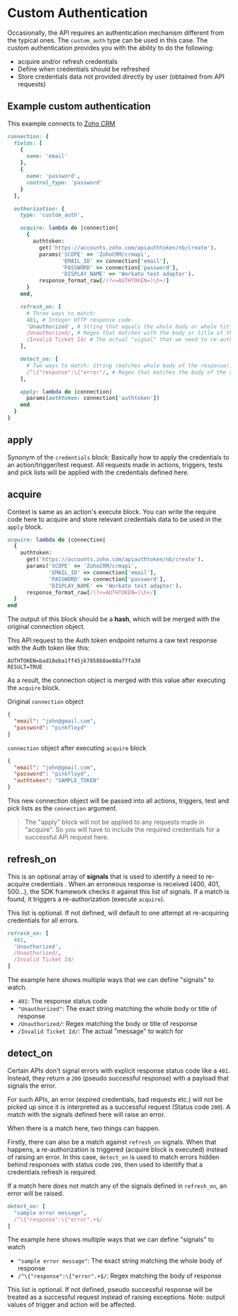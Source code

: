 # Custom Authentication

Occasionally, the API requires an authentication mechanism different from the typical ones. The `custom_auth` type can be used in this case. The custom authentication provides you with the ability to do the following:

- acquire and/or refresh credentials
- Define when credentials should be refreshed
- Store credentials data not provided directly by user (obtained from API requests)

## Example custom authentication

This example connects to [Zoho CRM](https://www.zoho.com/crm/help/api/using-authentication-token.html)

```ruby
connection: {
  fields: [
    {
      name: 'email'
    },
    {
      name: 'password',
      control_type: 'password'
    }
  ],

  authorization: {
    type: 'custom_auth',

    acquire: lambda do |connection|
      {
        authtoken:
          get('https://accounts.zoho.com/apiauthtoken/nb/create').
          params('SCOPE' => 'ZohoCRM/crmapi',
                 'EMAIL_ID' => connection['email'],
                 'PASSWORD' => connection['password'],
                 'DISPLAY_NAME' => 'Workato test adapter').
          response_format_raw[/(?<=AUTHTOKEN=)\h+/]
      }
    end,

    refresh_on: [
      # Three ways to match:
      401, # Integer HTTP response code.
      'Unauthorized', # String that equals the whole body or whole title of the error response.
      /Unauthorized/, # Regex that matches with the body or title of the error response.
      /Invalid Ticket Id/ # The actual "signal" that we need to re-authorize in Zoho.
    ],

    detect_on: [
      # Two ways to match: String (matches whole body of the response), and:
      /^\{"response":\{"error"/, # Regex that matches the body of the response.
    ],

    apply: lambda do |connection|
      params(authtoken: connection['authtoken'])
    end
  }
}
```

## apply

Synonym of the `credentials` block: Basically how to apply the credentials to an action/trigger/test request. All requests made in actions, triggers, tests and pick lists will be applied with the credentials defined here.

## acquire

Context is same as an action's execute block. You can write the require code here to acquire and store relevant credentials data to be used in the `apply` block.
```ruby
acquire: lambda do |connection|
  {
    authtoken:
      get('https://accounts.zoho.com/apiauthtoken/nb/create').
      params('SCOPE' => 'ZohoCRM/crmapi',
             'EMAIL_ID' => connection['email'],
             'PASSWORD' => connection['password'],
             'DISPLAY_NAME' => 'Workato test adapter').
      response_format_raw[/(?<=AUTHTOKEN=)\h+/]
  }
end
```

The output of this block should be a **hash**, which will be merged with the original connection object.

This API request to the Auth token endpoint returns a raw text response with the Auth token like this:
```
AUTHTOKEN=bad18eba1ff45jk7858b8ae88a77fa30
RESULT=TRUE
```

As a result, the connection object is merged with this value after executing the `acquire` block.

Original `connection` object
```json
{
  "email": "john@gmail.com",
  "password": "pinkfloyd"
}
```
`connection` object after executing `acquire` block
```json
{
  "email": "john@gmail.com",
  "password": "pinkfloyd",
  "authtoken": "SAMPLE_TOKEN"
}
```

This new connection object will be passed into all actions, triggers, test and pick lists as the `connection` argument.

> The "apply" block will not be applied to any requests made in "acquire". So you will have to include the required credentials for a successful API request here.

## refresh_on

This is an optional array of **signals** that is used to identify a need to re-acquire credentials . When an erroneous response is received (400, 401, 500...), the SDK framework checks it against this list of signals. If a match is found, it triggers a re-authorization (execute `acquire`).

This list is optional. If not defined, will default to one attempt at re-acquiring credentials for all errors.

```ruby
refresh_on: [
  401,
  'Unauthorized',
  /Unauthorized/,
  /Invalid Ticket Id/
]
```

The example here shows multiple ways that we can define "signals" to watch.

- `401`: The response status code
- `"Unauthorized"`: The exact string matching the whole body or title of response
- `/Unauthorized/`: Regex matching the body or title of response
- `/Invalid Ticket Id/`: The actual "message" to watch for

## detect_on

Certain APIs don't signal errors with explicit response status code like a `401`. Instead, they return a `200` (pseudo successful response) with a payload that signals the error.

For such APIs, an error (expired credentials, bad requests etc.) will not be picked up since it is interpreted as a successful request (Status code `200`). A match with the signals defined here will raise an error.

When there is a match here, two things can happen.

Firstly, there can also be a match against `refresh_on` signals. When that happens, a re-authorization is triggered (acquire block is executed) instead of raising an error. In this case, `detect_on` is used to match errors hidden behind responses with status code `200`, then used to identify that a credentials refresh is required.

If a match here does not match any of the signals defined in `refresh_on`, an error will be raised.

```ruby
detect_on: [
  "sample error message",
  /^\{"response":\{"error".+$/
]
```

The example here shows multiple ways that we can define "signals" to watch

- `"sample error message"`: The exact string matching the whole body of response
- `/^\{"response":\{"error".+$/`: Regex matching the body of response

This list is optional. If not defined, pseudo successful response will be treated as a successful request instead of raising exceptions. Note: output values of trigger and action will be affected.
